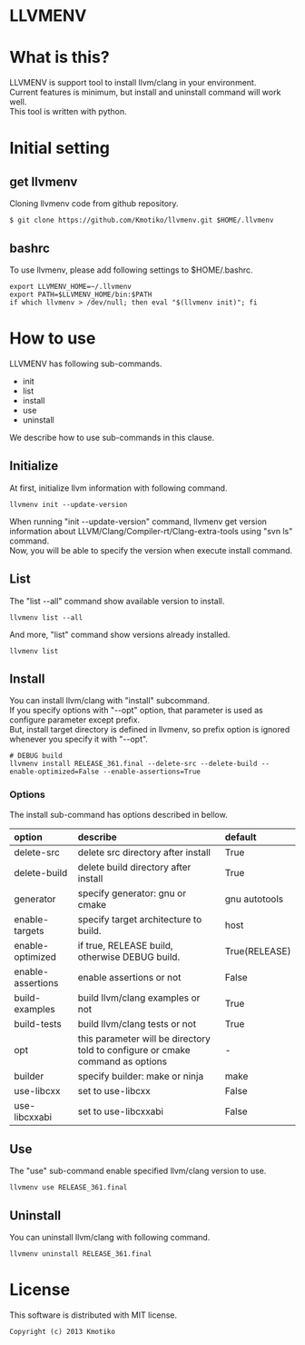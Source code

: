 LLVMENV
==================

# What is this?
LLVMENV is support tool to install llvm/clang in your environment.  
Current features is minimum, but install and uninstall command will work well.  
This tool is written with python.  

# Initial setting

## get llvmenv
Cloning llvmenv code from github repository.

```
$ git clone https://github.com/Kmotiko/llvmenv.git $HOME/.llvmenv
```

## bashrc
To use llvmenv, please add following settings to $HOME/.bashrc.

```shell
export LLVMENV_HOME=~/.llvmenv
export PATH=$LLVMENV_HOME/bin:$PATH
if which llvmenv > /dev/null; then eval "$(llvmenv init)"; fi
```


# How to use

LLVMENV has following sub-commands.

 * init
 * list
 * install
 * use
 * uninstall

We describe how to use sub-commands in this clause.

## Initialize
At first, initialize llvm information with following command.

```shell
llvmenv init --update-version
```

When running "init --update-version" command, llvmenv get version information about LLVM/Clang/Compiler-rt/Clang-extra-tools using "svn ls" command.  
Now, you will be able to specify the version when execute install command.  


## List
The "list --all" command show available version to install.

```shell
llvmenv list --all
```

And more, "list" command show versions already installed.

```shell
llvmenv list
```

## Install
You can install llvm/clang with "install" subcommand.  
If you specify options with "--opt" option, that parameter is used as configure parameter except prefix.  
But, install target directory is defined in llvmenv, so prefix option is ignored whenever you specify it with "--opt".  

```shell
# DEBUG build
llvmenv install RELEASE_361.final --delete-src --delete-build --enable-optimized=False --enable-assertions=True
```

### Options

The install sub-command has options described in bellow.

|option                     | describe                                                            | default       |
|:--------------------------|:--------------------------------------------------------------------|:--------------|
|delete-src                 | delete src directory after install                                  | True          |
|delete-build               | delete build directory after install                                | True          |
|generator                  | specify generator: gnu or cmake                                     | gnu autotools |
|enable-targets             | specify target architecture to build.                               | host          |
|enable-optimized           | if true, RELEASE build, otherwise DEBUG build.                      | True(RELEASE) |
|enable-assertions          | enable assertions or not                                            | False         |
|build-examples             | build llvm/clang examples or not                                    | True          |
|build-tests                | build llvm/clang tests or not                                       | True          |
|opt                        | this parameter will be directory told to configure or cmake command as options| -             |
|builder                    | specify builder: make or ninja                                      | make          |
|use-libcxx                 | set to use-libcxx                                                   | False         |
|use-libcxxabi              | set to use-libcxxabi                                                | False         |


## Use
The "use" sub-command enable specified llvm/clang version to use.


```shell
llvmenv use RELEASE_361.final
```

## Uninstall
You can uninstall llvm/clang with following command.

```shell
llvmenv uninstall RELEASE_361.final
```


# License

This software is distributed with MIT license.

```
Copyright (c) 2013 Kmotiko
```
